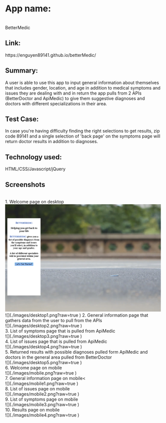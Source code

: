 <h1>App name:</h1></br>
BetterMedic <br>
<h2>Link:</h2> 
https://enguyen89141.github.io/betterMedic/ <br>
<h2>Summary:</h2>  
A user is able to use this app to input general information about themselves that includes gender, location, and age in addition to medical symptoms and issues they are dealing with and in return the app pulls from 2 APIs (BetterDoctor and ApiMedic) to give them suggestive diagnoses and doctors with different specializations in their area.  <br>
<h2>Test Case:</h2>
In case you're having difficulty finding the right selections to get results, zip code 89141 and a single selection of 'back page' on the symptoms page will return doctor results in addition to diagnoses.<br>
<h2>Technology used:</h2> 
HTML/CSS/Javascript/jQuery  <br>
<h2>Screenshots</h2> <br>
1. Welcome page on desktop <br>
<img src="./images/desktop1.png" alt="welcome page">
![](./images/desktop1.png?raw=true )
2. General information page that gathers data from the user to pull from the APIs <br>
![](./images/desktop2.png?raw=true )  <br>
3. List of symptoms page that is pulled from ApiMedic <br>
![](./images/desktop3.png?raw=true )  <br>
4. List of issues page that is pulled from ApiMedic  <br>
![](./images/desktop4.png?raw=true )  <br>
5. Returned results with possible diagnoses pulled form ApiMedic and doctors in the general area pulled from BetterDoctor <br>
![](./images/desktop5.png?raw=true )  <br>
6. Welcome page on mobile  <br>
![](./images/mobile.png?raw=true )  <br>
7. General information page on mobile< <br>
![](./images/mobile1.png?raw=true )  <br>
8. List of issues page on mobile <br>
![](./images/mobile2.png?raw=true )  <br>
9. List of symptoms page on mobile <br>
![](./images/mobile3.png?raw=true )  <br>
10. Results page on mobile  <br>
![](./images/mobile4.png?raw=true )  <br>
 
